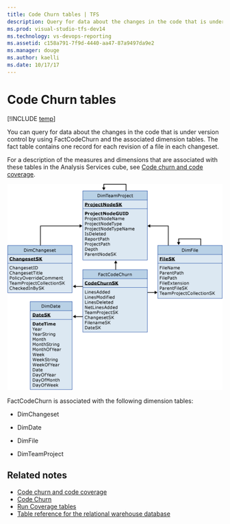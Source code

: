 ```yaml
---
title: Code Churn tables | TFS
description: Query for data about the changes in the code that is under version control  
ms.prod: visual-studio-tfs-dev14
ms.technology: vs-devops-reporting
ms.assetid: c158a791-7f9d-4440-aa47-87a9497da9e2
ms.manager: douge
ms.author: kaelli
ms.date: 10/17/17
---
```


# Code Churn tables

[!INCLUDE [temp](../_shared/tfs-report-platform-version.md)]

You can query for data about the changes in the code that is under version control by using FactCodeChurn and the associated dimension tables. The fact table contains one record for each revision of a file in each changeset.  
  
 For a description of the measures and dimensions that are associated with these tables in the Analysis Services cube, see [Code churn and code coverage](perspective-code-analyze-report-code-churn-coverage.md).  
  
 ![Fact Table for Code Churn](_img/teamproj_factcodechurn.png "TeamProj_FactCodeChurn")  
  
 FactCodeChurn is associated with the following dimension tables:  
  
-   DimChangeset  
  
-   DimDate  
  
-   DimFile  
  
-   DimTeamProject  
  
## Related notes
-  [Code churn and code coverage](perspective-code-analyze-report-code-churn-coverage.md)   
-  [Code Churn](../excel/code-churn-excel-report.md)   
-  [Run Coverage tables](run-coverage-tables.md)   
-  [Table reference for the relational warehouse database](table-reference-relational-warehouse-database.md)